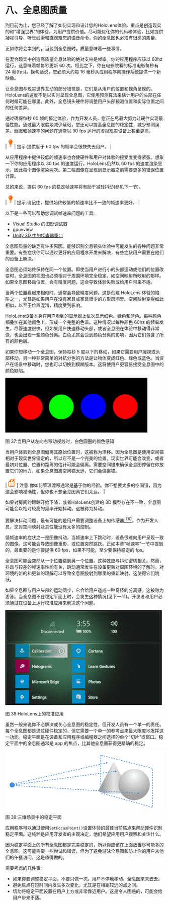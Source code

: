 # 八、全息图质量

到目前为止，您已经了解了如何实现和设计您的HoloLens体验。重点是创造现实的和“增强世界”的体验，为用户提供价值。尽可能优化你的代码和体验，比如提供凝视引导、听觉线索和直观难忘的语音命令，你的全息图也必须有很高的质量。

正如你将会学到的，当谈到全息图时，质量意味着一些事情。

在混合现实中创造高质量全息体验的绝对支柱是帧率。你的应用程序应该以 60hz 运行，这意味着帧每秒更新 60 次。相比之下，你在电影院看的标准电影每秒有 24 帧(fps)。换句话说，您必须大约每 16 毫秒从应用程序向操作系统提供一个新映像。

让全息图与现实世界互动的部分错觉是，它们是从用户的位置和视角呈现的。HoloLens的速度不足以实时呈现全息图，它使用预测算法来估计用户的头部在任何时候可能在哪里。此外，全息镜头硬件将调整用户头部预测位置和实际位置之间的任何差异。

通过确保每秒 60 帧的恒定体验，作为开发人员，您正在尽最大努力让硬件实现最佳性能。通过最大限度地减少延迟，您还可以提高全息图的稳定性，减少预测误差。延迟和帧速率的问题在通常以 90 fps 运行的虚拟现实设备上甚至更高。

| ![](img/tip.png) | 提示:提供低于 60 fps 的帧率会很快失去用户。 |

从应用程序中提供较低的帧速率也会使硬件和用户对体验的接受度变得紧张。想象一下你的应用程序以 30 fps 的速度运行。HoloLens仍然以 60 fps 的速度渲染显示，因此每个图像渲染两次。第二幅图像在呈现到显示器之前需要更多的错误位置计算。

总的来说，提供 60 fps 的稳定帧速率将有助于减轻抖动(参见下一节)。

| ![](img/tip.png) | 提示:请记住，提供始终较低的帧速率比不一致的帧速率更好。 |

以下是一些可以帮助您调试帧速率问题的工具:

*   Visual Studio 的图形调试器
*   gpuvview
*   [Unity 3D 中的探查器窗口](https://unity3d.com/learn/tutorials/temas/performance-optimization/diagnosing-performance-problems-using-profiler-window)

全息图质量的缺乏有许多原因。能够识别全息镜头体验中可能发生的各种问题非常重要。有些症状你可以通过更好的应用程序开发来解决，有些症状用户需要在他们的设备上解决。

全息图必须始终保持在同一个位置。即使当用户进行小的头部运动或他们的位置改变时，全息图的视图也必须相对于周围环境完全稳定，如空间映射所映射的那样。如果全息图移动位置，会有精度问题，这会导致体验失败或给用户带来不适。

当两个位置看起来相似时，通常会导致精度问题。这是创建 HoloLens 体验的陷阱之一，尤其是如果用户在没有家具或家具很少的方形房间里。空间映射变得如此相似，以至于位置混淆，精度受到影响。

HoloLens设备本身在用户看到的显示器上依次显示红色、绿色和蓝色。每种颜色都叠加在其他颜色上，形成一个完整的色谱。这种情况以每种颜色 60hz 的频率发生，尽管速度很快，但如果用户快速移动头部，或者全息图在体验中移动得非常快，也会出现一些颜色分离。白色尤其会受到颜色分离的影响，因为它们包含了所有的颜色层。

如果你想移动一个全息图，保持每秒 5 度以下的移动，如果它需要用户凝视或头部移动。另一种非常简单的对抗分色的方法是让物体变成红色、绿色或蓝色。当资产在场景中移动时，您也可以切换到模糊版本。这将使用户更容易接受全息图中的颜色缺陷。

![](img/image046.jpg)

图 37:当用户从左向右移动视线时，白色圆圈的颜色感知

当用户体验到全息图偏离其原始位置时，这被称为漂移。因为全息图是使用空间锚相对于现实世界锚定的，所以它不是一个完美的位置。现实世界可能会改变，或者最初对位置、位置和距离的估计可能会偏离。需要空间锚来确保全息图停留在你放置它们的地方，如果全息图离空间锚太远，它们会偏离锚。

| ![](img/note.png) | 注意:你如何管理漂移通常是基于你的经验。你不想要太多的空间锚，因为这会影响准确性，但你也不想全息图离它们太远。 |

如果对房间的跟踪开始下降，或者HoloLens创建的 3D 模型存在不一致，全息图可能会以相对较高的频率开始抖动。这被称为抖动。

要解决抖动问题，最有可能的是用户需要调整设备上的传感器[<sup>【6】</sup>](HoloLens_Succinctly_0014.htm#_ftn6)。作为开发人员，您对空间映射及其性能没有太多的控制。

低帧速率的症状之一是图像抖动。当帧速率上下跳动时，设备很难向用户呈现一致的图像。这可能会导致图像重影，或位置突然跳跃。正如本章“帧速率”一节中提到的，最重要的是你要提供 60 fps，如果不可能，至少要保持稳定的 fps。

全息图可能会突然从一个位置跳到另一个位置。这种效应与抖动密切相关。然而，抖动与较差的帧速率性能有关，跳动通常发生在设备更新对周围环境的了解时。对环境的新的和更新的理解可以导致全息图投射到哪里的重新映射，这使得它们跳跃。

如果全息图与用户头部的运动同步，它会给用户造成一种奇怪的分离感。这被称为游泳。当全息图不在稳定平面上时，会发生这种情况(见下一节)。开发者和用户必须通过在设备上运行校准应用来解决这个问题。

![Accessing the calibration app from the shell](img/image048.png)

图 38:HoloLens上的校准应用

虽然一般来说你不必解决或关心全息图的稳定性，但开发人员有一个单一的责任。每个全息图都是通过硬件稳定的，但它需要一个单一的参考点来最大限度地发挥这一功能。稳定平面是在设备和应用程序或编程器之间选择的单个“切片”或窗口。稳定平面中的全息图通常是 app 的焦点，比其他全息图获得更精确的稳定。

![](img/image049.png)

图 39:三维场景中的稳定平面

应用程序可以通过使用`SetFocusPoint()`设置体验的最佳当前焦点来帮助硬件识别稳定平面。这纯粹是应用开发者的主观决定，他们希望应用用户观察和关注什么。

因为稳定平面上的所有全息图都是完美稳定的，所以你应该在上面放置尽可能多的全息图。这可能需要一些尝试和错误，但为了避免游泳全息图和防止你的用户从他们的午餐访问，这是值得做的。

需要考虑的几件事:

*   如果你要调整稳定平面，不要只做一次。用户不停地移动，全息图来来去去。
*   避免焦点在短时间内发生多次变化，尤其是在相距较远的点之间。
*   切勿将稳定平面设置在用户上方或非常靠近用户。这是令人困惑的，可能会给用户带来不适。